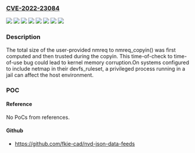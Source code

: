 ### [CVE-2022-23084](https://cve.mitre.org/cgi-bin/cvename.cgi?name=CVE-2022-23084)
![](https://img.shields.io/static/v1?label=Product&message=FreeBSD&color=blue)
![](https://img.shields.io/static/v1?label=Version&message=12.3-RELEASE%20&color=brightgreen)
![](https://img.shields.io/static/v1?label=Version&message=12.3-release%20&color=brightgreen)
![](https://img.shields.io/static/v1?label=Version&message=13.0-RELEASE%20&color=brightgreen)
![](https://img.shields.io/static/v1?label=Version&message=13.0-release%20&color=brightgreen)
![](https://img.shields.io/static/v1?label=Version&message=13.1-RC1%20&color=brightgreen)
![](https://img.shields.io/static/v1?label=Version&message=13.1-rc1%20&color=brightgreen)
![](https://img.shields.io/static/v1?label=Vulnerability&message=n%2Fa&color=blue)

### Description

The total size of the user-provided nmreq to nmreq_copyin() was first computed and then trusted during the copyin.  This time-of-check to time-of-use bug could lead to kernel memory corruption.On systems configured to include netmap in their devfs_ruleset, a privileged process running in a jail can affect the host environment.

### POC

#### Reference
No PoCs from references.

#### Github
- https://github.com/fkie-cad/nvd-json-data-feeds


